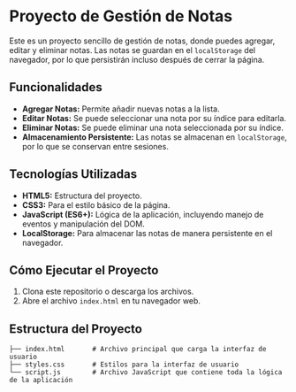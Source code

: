 # Proyecto de Gestión de Notas

Este es un proyecto sencillo de gestión de notas, donde puedes agregar, editar y eliminar notas. Las notas se guardan en el `localStorage` del navegador, por lo que persistirán incluso después de cerrar la página.

## Funcionalidades

- **Agregar Notas:** Permite añadir nuevas notas a la lista.
- **Editar Notas:** Se puede seleccionar una nota por su índice para editarla.
- **Eliminar Notas:** Se puede eliminar una nota seleccionada por su índice.
- **Almacenamiento Persistente:** Las notas se almacenan en `localStorage`, por lo que se conservan entre sesiones.

## Tecnologías Utilizadas

- **HTML5:** Estructura del proyecto.
- **CSS3:** Para el estilo básico de la página.
- **JavaScript (ES6+):** Lógica de la aplicación, incluyendo manejo de eventos y manipulación del DOM.
- **LocalStorage:** Para almacenar las notas de manera persistente en el navegador.

## Cómo Ejecutar el Proyecto

1. Clona este repositorio o descarga los archivos.
2. Abre el archivo `index.html` en tu navegador web.

## Estructura del Proyecto

```plaintext
├── index.html       # Archivo principal que carga la interfaz de usuario
├── styles.css       # Estilos para la interfaz de usuario
└── script.js        # Archivo JavaScript que contiene toda la lógica de la aplicación
```
